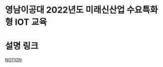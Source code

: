# 영남이공대 2022년도 미래신산업 수요특화형 IOT 교육

# 설명 링크 
  [NOTION]([https://ordem.notion.site/d42adce0f8bd43ee8e3ab7db36cb374d](https://ordem.notion.site/Autonomous-Car-6c6c817a56584c5bb9a752da25ea9ab2?pvs=4)https://ordem.notion.site/Autonomous-Car-6c6c817a56584c5bb9a752da25ea9ab2?pvs=4)
